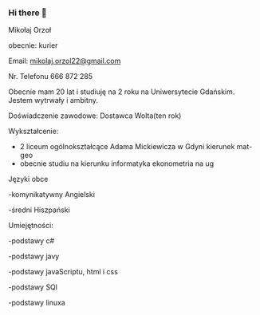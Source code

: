 ### Hi there 👋

<!--
**mikolaj997/mikolaj997** is a ✨ _special_ ✨ repository because its `README.md` (this file) appears on your GitHub profile.

Here are some ideas to get you started:

- 🔭 I’m currently working on ...
- 🌱 I’m currently learning ...
- 👯 I’m looking to collaborate on ...
- 🤔 I’m looking for help with ...
- 💬 Ask me about ...
- 📫 How to reach me: ...
- 😄 Pronouns: ...
- ⚡ Fun fact: ...
-->
Mikołaj Orzoł

obecnie: kurier

Email: mikolaj.orzol22@gmail.com

Nr. Telefonu 666 872 285

Obecnie mam 20 lat i studiuję na 2 roku na Uniwersytecie Gdańskim. Jestem wytrwały i ambitny.

Doświadczenie zawodowe:
Dostawca Wolta(ten rok)

Wykształcenie:
- 2 liceum ogólnokształcące Adama Mickiewicza w Gdyni kierunek mat-geo
- obecnie studiu na kierunku informatyka ekonometria na ug

Języki obce

-komynikatywny Angielski

-średni Hiszpański

Umiejętności:

-podstawy c#

-podstawy javy

-podstawy javaScriptu, html i css

-podstawy SQl

-podstawy linuxa

